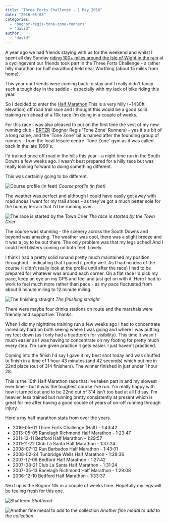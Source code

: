 ```yaml
---
title: "Three Forts Challenge - 1 May 2016"
date: "2016-05-03"
categories: 
  - "bognor-regis-tone-zone-runners"
  - "david"
author: 
  - "david"
---
```


A year ago we had friends staying with us for the weekend and whilst I spent all day Sunday [riding 100+ miles around the Isle of Wight in the rain](/2015/05/isle-of-wight-randonnee-2015/) at a cyclingevent our friends took part in the Three Forts Challenge - a rather hilly marathon (or half marathon) held near Worthing (about 15 miles from home).

This year our friends were coming back to stay and I really didn't fancy such a tough day in the saddle - especially with my lack of bike riding this year.

So I decided to enter the [Half Marathon](http://threefortschallenge.org.uk).This is a very hilly (~1430ft elevation) off road trail race and I thought this would be a good solid training run ahead of a 10k race I'm doing in a couple of weeks.

For this race I was also pleased to put on the first time the vest of my new running club - [BRTZR](http://www.tonezonerunners.org) (Bognor Regis 'Tone Zone' Runners) - yes it's a bit of a long name, and the 'Tone Zone' bit is named after the founding group of runners - from the local leisure centre 'Tone Zone' gym as it was called back in the late 1990's.

I'd trained once off road in the hills this year - a night time run in the South Downs a few weeks ago. I wasn't best prepared for a hilly race but was really looking forward to doing something different.

This was certainly going to be different.

![Course profile (in feet)](/images/2016/2016-three-forts-half-profile.jpg) 
*Course profile (in feet)*

The weather was perfect and although I could have easily got away with road shoes I went for my trail shoes - as they've got a much better sole for the bumpy terrain that I'd be running over.

![The race is started by the Town Crier](/images/2016/20160501-1600.jpg) 
*The race is started by the Town Crier*

The course was stunning - the scenery across the South Downs and beyond was amazing. The weather was cool, there was a slight breeze and it was a joy to be out there. The only problem was that my legs ached! And I could feel blisters coming on both feet. Lovely.

I think I had a pretty solid runand pretty much maintained my position throughout - indicating that I paced it pretty well. As I had no idea of the course (I didn't really look at the profile until after the race) I had to be prepared for whatever was around each corner. On a flat race I'd pick my pace, keep an eye on my GPS and feel and just get on with it. Here I had to work to feel much more rather than pace - as my pace fluctuated from about 6 minute miling to 12 minute miling.

![The finishing straight](/images/2016/20160501-1622.jpg) 
*The finishing straight*

There were maybe four drinks stations on route and the marshals were friendly and supportive. Thanks.

When I did my nighttime training run a few weeks ago I had to concentrate incredibly hard on both seeing where I was going and where I was putting my feet down (as I only had a headtorch for visibility). This time it wasn't much easier as I was having to concentrate on my footing for pretty much every step. I'm sure given practice it gets easier. I just haven't practiced.

Coming into the finish I'd say I gave it my best shot today and was chuffed to finish in a time of 1 hour 43 minutes (and 42 seconds) which put me in 22nd place (out of 314 finishers). The winner finished in just under 1 hour 28.

This is the 10th Half Marathon race that I've taken part in and my slowest ever time - but it was the toughest course I've run. I'm really happy with how it turned out and to be 22nd out of 314 isn't too bad at all I'd say. I'm heavier, less trained but running pretty consistently at present which is great for me after having a good couple of years of on-off running through injury.

Here's my half marathon stats from over the years.

- 2016-05-01 Three Forts Challenge (Half) - 1:43:42
- 2013-05-05 Ranelagh Richmond Half Marathon - 1:23:47
- 2011-12-11 Bedford Half Marathon - 1:29:57
- 2011-11-22 Club La Santa Half Marathon - 1:37:24
- 2008-07-12 Run Barbados Half Marathon - 1:43:01
- 2008-02-24 Tunbridge Wells Half Marathon - 1:29:36
- 2007-12-09 Bedford Half Marathon - 1:27:42
- 2007-08-21 Club La Santa Half Marathon - 1:31:24
- 2007-05-13 Ranelagh Richmond Half Marathon - 1:29:08
- 2006-12-10 Bedford Half Marathon - 1:33:37

Next up is the Bognor 10k in a couple of weeks time. Hopefully my legs will be feeling fresh for this one.

![Shattered](/images/2016/20160501-1623.jpg) 
*Shattered*

![Another fine medal to add to the collection](/images/2016/20160501-1625.jpg) 
*Another fine medal to add to the collection*
